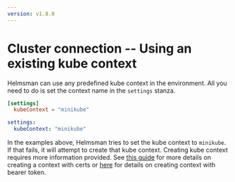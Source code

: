 ```yaml
---
version: v1.8.0
---
```


# Cluster connection -- Using an existing kube context

Helmsman can use any predefined kube context in the environment. All you need to do is set the context name in the `settings` stanza.

```toml
[settings]
  kubeContext = "minikube"
```

```yaml
settings:
  kubeContext: "minikube"
```

In the examples above, Helmsman tries to set the kube context to `minikube`. If that fails, it will attempt to create that kube context. Creating kube context requires more information provided. See [this guide](creating_kube_context_with_certs.md) for more details on creating a context with certs or [here](creating_kube_context_with_token.md) for details on creating context with bearer token.
